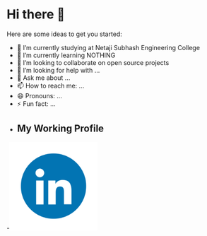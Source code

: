 # Hi there 👋



Here are some ideas to get you started:

- 🔭 I’m currently studying at Netaji Subhash Engineering College
- 🌱 I’m currently learning NOTHING
- 👯 I’m looking to collaborate on open source projects
- 🤔 I’m looking for help with ...
- 💬 Ask me about ...
- 📫 How to reach me: ...
- 😄 Pronouns: ...
- ⚡ Fun fact: ...
- ## My Working Profile
-<img src="https://github.com/Mayukh-Ganguly01/Mayukh-Ganguly01/blob/main/372102050_LINKEDIN_ICON_TRANSPARENT_1080.gif" width="200" height="200"/>

